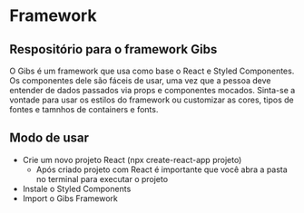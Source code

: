# Framework
## Respositório para o framework Gibs
O Gibs é um framework que usa como base o React e Styled Componentes. Os componentes dele são fáceis de usar, uma vez que a pessoa deve entender de dados passados via props e componentes mocados. Sinta-se a vontade para usar os estilos do framework ou customizar as cores, tipos de fontes e tamnhos de containers e fonts.

## Modo de usar 
- Crie um novo projeto React (npx create-react-app projeto) <br>
  - Após criado projeto com React é importante que você abra a pasta no terminal para executar o projeto 
- Instale o Styled Components <br>
- Import o Gibs Framework
